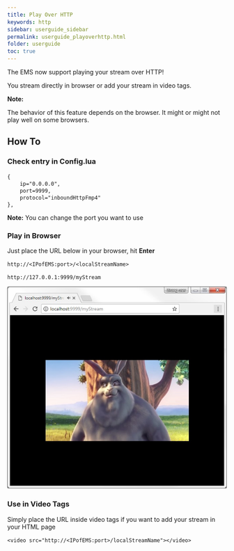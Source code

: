 ```yaml
---
title: Play Over HTTP
keywords: http
sidebar: userguide_sidebar
permalink: userguide_playoverhttp.html
folder: userguide
toc: true
---
```


The EMS now support playing your stream over HTTP! 

You stream directly in browser or add your stream in video tags.

**Note:** 

The behavior of this feature depends on the browser. It might or might not play well on some browsers.



## How To

### Check entry in Config.lua

```
{
	ip="0.0.0.0",
	port=9999,
	protocol="inboundHttpFmp4"
},
```

**Note:** You can change the port you want to use



### Play in Browser

Just place the URL below in your browser, hit **Enter**

```
http://<IPofEMS:port>/<localStreamName>
```

```
http://127.0.0.1:9999/myStream
```

![](images/userguide/playoverhttp.jpg)



### Use in Video Tags

Simply place the URL inside video tags if you want to add your stream in your HTML page

```
<video src="http://<IPofEMS:port>/localStreamName"></video>
```